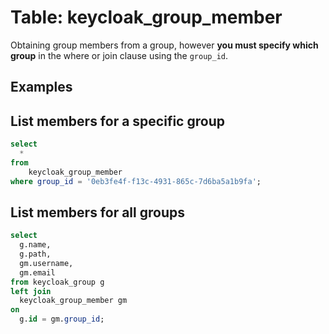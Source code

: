 # Table: keycloak_group_member

Obtaining group members from a group, however **you must specify which group** in the where or join clause using the `group_id`.

## Examples

## List members for a specific group

```sql
select 
  *
from 
    keycloak_group_member
where group_id = '0eb3fe4f-f13c-4931-865c-7d6ba5a1b9fa';
```

## List members for all groups

```sql
select
  g.name,
  g.path,
  gm.username,
  gm.email
from keycloak_group g
left join
  keycloak_group_member gm
on
  g.id = gm.group_id;
```
